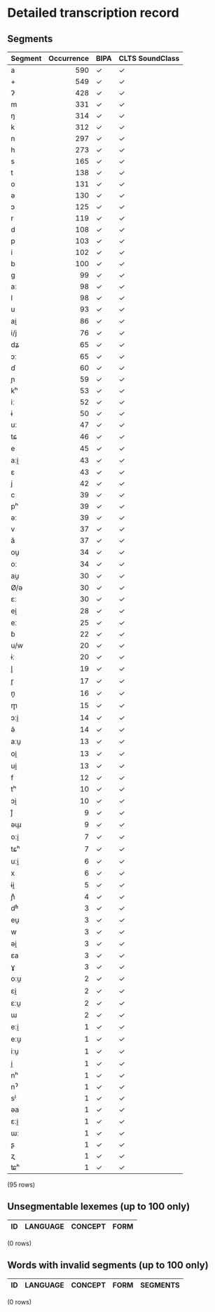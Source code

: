 
# Detailed transcription record

## Segments

| Segment | Occurrence | BIPA | CLTS SoundClass |
|:----------|-------------:|:-------|:------------------|
| a | 590 | ✓ | ✓ |
| + | 549 | ✓ | ✓ |
| ʔ | 428 | ✓ | ✓ |
| m | 331 | ✓ | ✓ |
| ŋ | 314 | ✓ | ✓ |
| k | 312 | ✓ | ✓ |
| n | 297 | ✓ | ✓ |
| h | 273 | ✓ | ✓ |
| s | 165 | ✓ | ✓ |
| t | 138 | ✓ | ✓ |
| o | 131 | ✓ | ✓ |
| ə | 130 | ✓ | ✓ |
| ɔ | 125 | ✓ | ✓ |
| r | 119 | ✓ | ✓ |
| d | 108 | ✓ | ✓ |
| p | 103 | ✓ | ✓ |
| i | 102 | ✓ | ✓ |
| b | 100 | ✓ | ✓ |
| g | 99 | ✓ | ✓ |
| aː | 98 | ✓ | ✓ |
| l | 98 | ✓ | ✓ |
| u | 93 | ✓ | ✓ |
| ai̯ | 86 | ✓ | ✓ |
| i/j | 76 | ✓ | ✓ |
| dʑ | 65 | ✓ | ✓ |
| ɔː | 65 | ✓ | ✓ |
| ɗ | 60 | ✓ | ✓ |
| ɲ | 59 | ✓ | ✓ |
| kʰ | 53 | ✓ | ✓ |
| iː | 52 | ✓ | ✓ |
| ɨ | 50 | ✓ | ✓ |
| uː | 47 | ✓ | ✓ |
| tɕ | 46 | ✓ | ✓ |
| e | 45 | ✓ | ✓ |
| aːi̯ | 43 | ✓ | ✓ |
| ɛ | 43 | ✓ | ✓ |
| j | 42 | ✓ | ✓ |
| c | 39 | ✓ | ✓ |
| pʰ | 39 | ✓ | ✓ |
| əː | 39 | ✓ | ✓ |
| v | 37 | ✓ | ✓ |
| ă | 37 | ✓ | ✓ |
| ou̯ | 34 | ✓ | ✓ |
| oː | 34 | ✓ | ✓ |
| au̯ | 30 | ✓ | ✓ |
| Ø/ə | 30 | ✓ | ✓ |
| ɛː | 30 | ✓ | ✓ |
| ei̯ | 28 | ✓ | ✓ |
| eː | 25 | ✓ | ✓ |
| ɓ | 22 | ✓ | ✓ |
| u/w | 20 | ✓ | ✓ |
| ɨː | 20 | ✓ | ✓ |
| l̥ | 19 | ✓ | ✓ |
| r̥ | 17 | ✓ | ✓ |
| n̥ | 16 | ✓ | ✓ |
| m̥ | 15 | ✓ | ✓ |
| ɔːi̯ | 14 | ✓ | ✓ |
| ə̆ | 14 | ✓ | ✓ |
| aːu̯ | 13 | ✓ | ✓ |
| oi̯ | 13 | ✓ | ✓ |
| ui̯ | 13 | ✓ | ✓ |
| f | 12 | ✓ | ✓ |
| tʰ | 10 | ✓ | ✓ |
| ɔi̯ | 10 | ✓ | ✓ |
| j̊ | 9 | ✓ | ✓ |
| əɯ̯ | 9 | ✓ | ✓ |
| oːi̯ | 7 | ✓ | ✓ |
| tɕʰ | 7 | ✓ | ✓ |
| uːi̯ | 6 | ✓ | ✓ |
| x | 6 | ✓ | ✓ |
| ɨi̯ | 5 | ✓ | ✓ |
| ɲ̊ | 4 | ✓ | ✓ |
| dʱ | 3 | ✓ | ✓ |
| eu̯ | 3 | ✓ | ✓ |
| w | 3 | ✓ | ✓ |
| əi̯ | 3 | ✓ | ✓ |
| ɛa | 3 | ✓ | ✓ |
| ɣ | 3 | ✓ | ✓ |
| oːu̯ | 2 | ✓ | ✓ |
| ɛi̯ | 2 | ✓ | ✓ |
| ɛːu̯ | 2 | ✓ | ✓ |
| ɯ | 2 | ✓ | ✓ |
| eːi̯ | 1 | ✓ | ✓ |
| eːu̯ | 1 | ✓ | ✓ |
| iːu̯ | 1 | ✓ | ✓ |
| i̯ | 1 | ✓ | ✓ |
| nʰ | 1 | ✓ | ✓ |
| nˀ | 1 | ✓ | ✓ |
| sʲ | 1 | ✓ | ✓ |
| əa | 1 | ✓ | ✓ |
| ɛːi̯ | 1 | ✓ | ✓ |
| ɯː | 1 | ✓ | ✓ |
| ʂ | 1 | ✓ | ✓ |
| ʐ | 1 | ✓ | ✓ |
| ʨʰ | 1 | ✓ | ✓ |

(95 rows)



## Unsegmentable lexemes (up to 100 only)

| ID | LANGUAGE | CONCEPT | FORM |
|------|------------|-----------|--------|

(0 rows)



## Words with invalid segments (up to 100 only)

| ID | LANGUAGE | CONCEPT | FORM | SEGMENTS |
|------|------------|-----------|--------|------------|

(0 rows)


